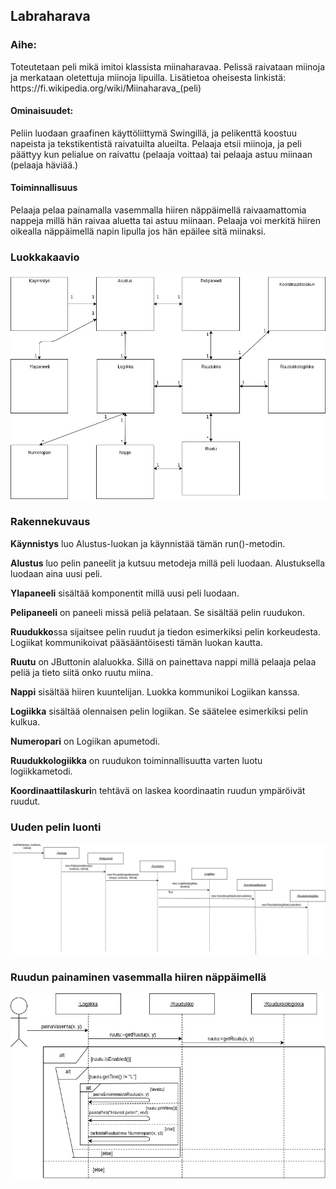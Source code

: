 <h2>Labraharava</h2>

<h3>Aihe:</h3> 
Toteutetaan peli mikä imitoi klassista miinaharavaa. Pelissä raivataan miinoja ja merkataan oletettuja miinoja lipuilla.
Lisätietoa oheisesta linkistä:
https://fi.wikipedia.org/wiki/Miinaharava_(peli)
<h4>Ominaisuudet:</h4>
Peliin luodaan graafinen käyttöliittymä Swingillä, ja pelikenttä koostuu napeista ja tekstikentistä raivatuilta alueilta. Pelaaja etsii miinoja, ja peli päättyy kun pelialue on raivattu (pelaaja voittaa) tai pelaaja astuu miinaan (pelaaja häviää.)
<h4>Toiminnallisuus</h4>
Pelaaja pelaa painamalla vasemmalla hiiren näppäimellä raivaamattomia nappeja millä hän raivaa aluetta tai astuu miinaan. Pelaaja voi merkitä hiiren oikealla näppäimellä napin lipulla jos hän epäilee sitä miinaksi.

<h3>Luokkakaavio</h3>

![Luokkakaavio](/dokumentaatio/luokkakaavio.jpg)

<h3>Rakennekuvaus</h3>

<b>Käynnistys</b> luo Alustus-luokan ja käynnistää tämän run()-metodin.

<b>Alustus</b> luo pelin paneelit ja kutsuu metodeja millä peli luodaan. Alustuksella luodaan aina uusi peli.

<b>Ylapaneeli</b> sisältää komponentit millä uusi peli luodaan.

<b>Pelipaneeli</b> on paneeli missä peliä pelataan. Se sisältää pelin ruudukon.

<b>Ruudukko</b>ssa sijaitsee pelin ruudut ja tiedon esimerkiksi pelin korkeudesta. Logiikat kommunikoivat pääsääntöisesti
tämän luokan kautta.

<b>Ruutu</b> on JButtonin alaluokka. Sillä on painettava nappi millä pelaaja pelaa peliä ja tieto siitä onko ruutu miina.

<b>Nappi</b> sisältää hiiren kuuntelijan. Luokka kommunikoi Logiikan kanssa.

<b>Logiikka</b> sisältää olennaisen pelin logiikan. Se säätelee esimerkiksi pelin kulkua.

<b>Numeropari</b> on Logiikan apumetodi.

<b>Ruudukkologiikka</b> on ruudukon toiminnallisuutta varten luotu logiikkametodi.

<b>Koordinaattilaskuri</b>n tehtävä on laskea koordinaatin ruudun ympäröivät ruudut.


<h3>Uuden pelin luonti</h3>

![luoPeli](/dokumentaatio/LuoPeli.jpg)

<h3>Ruudun painaminen vasemmalla hiiren näppäimellä</h3>

![painaVasenta](/dokumentaatio/painaVasenta.jpg)
